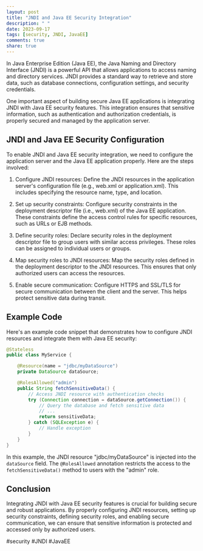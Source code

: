 ```yaml
---
layout: post
title: "JNDI and Java EE Security Integration"
description: " "
date: 2023-09-17
tags: [security, JNDI, JavaEE]
comments: true
share: true
---
```


In Java Enterprise Edition (Java EE), the Java Naming and Directory Interface (JNDI) is a powerful API that allows applications to access naming and directory services. JNDI provides a standard way to retrieve and store data, such as database connections, configuration settings, and security credentials.

One important aspect of building secure Java EE applications is integrating JNDI with Java EE security features. This integration ensures that sensitive information, such as authentication and authorization credentials, is properly secured and managed by the application server.

## JNDI and Java EE Security Configuration

To enable JNDI and Java EE security integration, we need to configure the application server and the Java EE application properly. Here are the steps involved:

1. Configure JNDI resources: Define the JNDI resources in the application server's configuration file (e.g., web.xml or application.xml). This includes specifying the resource name, type, and location.

2. Set up security constraints: Configure security constraints in the deployment descriptor file (i.e., web.xml) of the Java EE application. These constraints define the access control rules for specific resources, such as URLs or EJB methods.

3. Define security roles: Declare security roles in the deployment descriptor file to group users with similar access privileges. These roles can be assigned to individual users or groups.

4. Map security roles to JNDI resources: Map the security roles defined in the deployment descriptor to the JNDI resources. This ensures that only authorized users can access the resources.

5. Enable secure communication: Configure HTTPS and SSL/TLS for secure communication between the client and the server. This helps protect sensitive data during transit.

## Example Code

Here's an example code snippet that demonstrates how to configure JNDI resources and integrate them with Java EE security:

```java
@Stateless
public class MyService {

    @Resource(name = "jdbc/myDataSource")
    private DataSource dataSource;

    @RolesAllowed("admin")
    public String fetchSensitiveData() {
        // Access JNDI resource with authentication checks
        try (Connection connection = dataSource.getConnection()) {
            // Query the database and fetch sensitive data
            // ...
            return sensitiveData;
        } catch (SQLException e) {
            // Handle exception
        }
    }
}
```

In this example, the JNDI resource "jdbc/myDataSource" is injected into the `dataSource` field. The `@RolesAllowed` annotation restricts the access to the `fetchSensitiveData()` method to users with the "admin" role.

## Conclusion

Integrating JNDI with Java EE security features is crucial for building secure and robust applications. By properly configuring JNDI resources, setting up security constraints, defining security roles, and enabling secure communication, we can ensure that sensitive information is protected and accessed only by authorized users.

#security #JNDI #JavaEE